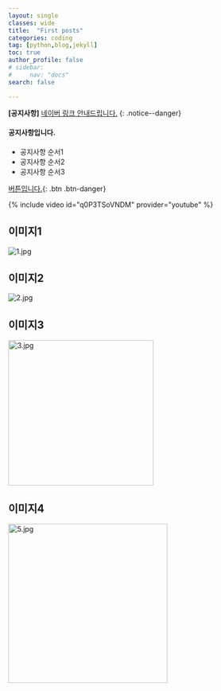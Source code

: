 ```yaml
---
layout: single
classes: wide
title:  "First posts"
categories: coding
tag: [python,blog,jekyll]
toc: true
author_profile: false
# sidebar:
#     nav: "docs"
search: false    

---
```


**[공지사항]** [네이버 링크 안내드립니다.](http://www.naver.com) 
{: .notice--danger}

<div class="notice--success">
<h4>공지사항입니다.</h4>
<ul>
    <li>공지사항 순서1</li>
    <li>공지사항 순서2</li>
    <li>공지사항 순서3</li>
</ul>
</div>


[버튼입니다.](https://google.com){: .btn .btn-danger}


{% include video id="q0P3TSoVNDM" provider="youtube" %}

## 이미지1

![1.jpg](https://raw.githubusercontent.com/hdyoon93/save-image-repo/main/2023/01/12-22-42-00-1.jpg)

## 이미지2

![2.jpg](https://raw.githubusercontent.com/hdyoon93/save-image-repo/main/2023/01/12-22-42-20-2.jpg)

## 이미지3

<img title="" src="https://raw.githubusercontent.com/hdyoon93/save-image-repo/main/2023/01/12-22-42-29-3.jpg" alt="3.jpg" width="292" data-align="right">

## 이미지4

<img title="" src="https://raw.githubusercontent.com/hdyoon93/save-image-repo/main/2023/01/13-08-43-50-5.jpg" alt="5.jpg" width="320" data-align="center">